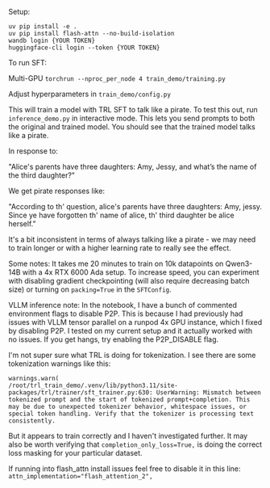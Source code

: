 Setup:

```
uv pip install -e .
uv pip install flash-attn --no-build-isolation
wandb login {YOUR TOKEN}
huggingface-cli login --token {YOUR TOKEN}
```

To run SFT:

Multi-GPU
`torchrun --nproc_per_node 4 train_demo/training.py`

Adjust hyperparameters in `train_demo/config.py`

This will train a model with TRL SFT to talk like a pirate. To test this out, run `inference_demo.py` in interactive mode. This lets you send prompts to both the original and trained model. You should see that the trained model talks like a pirate.

In response to: 

"Alice's parents have three daughters: Amy, Jessy, and what’s the name of the third daughter?"

We  get pirate responses like:

"According to th' question, alice's parents have three daughters: Amy, jessy. Since ye have forgotten th' name of alice, th' third daughter be alice herself."

It's a bit inconsistent in terms of always talking like a pirate - we may need to train longer or with a higher learning rate to really see the effect.

Some notes: It takes me 20 minutes to train on 10k datapoints on Qwen3-14B with a 4x RTX 6000 Ada setup. To increase speed, you can experiment with disabling gradient checkpointing (will also require decreasing batch size) or turning on `packing=True` in the `SFTConfig`.

VLLM inference note: In the notebook, I have a bunch of commented environment flags to disable P2P. This is because I had previously had issues with VLLM tensor parallel on a runpod 4x GPU instance, which I fixed by disabling P2P. I tested on my current setup and it actually worked with no issues. If you get hangs, try enabling the P2P_DISABLE flag.

I'm not super sure what TRL is doing for tokenization. I see there are some tokenization warnings like this:

```
warnings.warn(
/root/trl_train_demo/.venv/lib/python3.11/site-packages/trl/trainer/sft_trainer.py:630: UserWarning: Mismatch between tokenized prompt and the start of tokenized prompt+completion. This may be due to unexpected tokenizer behavior, whitespace issues, or special token handling. Verify that the tokenizer is processing text consistently.
```

But it appears to train correctly and I haven't investigated further. It may also be worth verifying that `completion_only_loss=True,` is doing the correct loss masking for your particular dataset.

If running into flash_attn install issues feel free to disable it in this line: `attn_implementation="flash_attention_2",`
